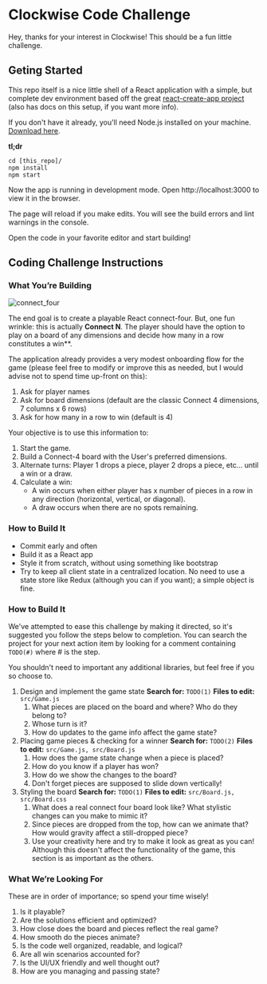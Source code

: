 # Clockwise Code Challenge

Hey, thanks for your interest in Clockwise! This should be a fun little challenge.

## Geting Started

This repo itself is a nice little shell of a React application with a simple, but complete dev environment based off the great [react-create-app project](https://github.com/facebookincubator/create-react-app) (also has docs on this setup, if you want more info).

If you don't have it already, you'll need Node.js installed on your machine. [Download here](https://nodejs.org/en/).

**tl;dr**

```
cd [this_repo]/
npm install
npm start
```

Now the app is running in development mode.
Open http://localhost:3000 to view it in the browser.

The page will reload if you make edits.
You will see the build errors and lint warnings in the console.

Open the code in your favorite editor and start building!


## Coding Challenge Instructions

### What You’re Building

![connect_four](https://upload.wikimedia.org/wikipedia/commons/a/ad/Connect_Four.gif)

The end goal is to create a playable React connect-four. But, one fun wrinkle: this is actually **Connect N**. The player should have the option to play on a board of any dimensions and decide how many in a row constitutes a win**.

The application already provides a very modest onboarding flow for the game (please feel free to modify or improve this as needed, but I would advise not to spend time up-front on this):

1. Ask for player names
1. Ask for board dimensions (default are the classic Connect 4 dimensions, 7 columns x 6 rows)
1. Ask for how many in a row to win (default is 4)


Your objective is to use this information to:

1. Start the game.
1. Build a Connect-4 board with the User's preferred dimensions.
1. Alternate turns: Player 1 drops a piece, player 2 drops a piece, etc... until a win or a draw.
1. Calculate a win:
    * A win occurs when either player has x number of pieces in a row in any direction (horizontal, vertical, or diagonal).
    * A draw occurs when there are no spots remaining.

### How to Build It

* Commit early and often
* Build it as a React app
* Style it from scratch, without using something like bootstrap
* Try to keep all client state in a centralized location. No need to use a state store like Redux (although you can if you want); a simple object is fine.


### How to Build It

We've attempted to ease this challenge by making it directed, so it's suggested you follow the steps below to completion. You can search the project for your next action item by looking for a comment containing `TODO(#)` where # is the step.

You shouldn't need to important any additional libraries, but feel free if you so choose to.

1. Design and implement the game state
   __Search for:__ `TODO(1)`
   __Files to edit:__ `src/Game.js`
   1. What pieces are placed on the board and where? Who do they belong to?
   1. Whose turn is it?
   1. How do updates to the game info affect the game state?
1. Placing game pieces &amp; checking for a winner
   __Search for:__ `TODO(2)`
   __Files to edit:__ `src/Game.js, src/Board.js`
   1. How does the game state change when a piece is placed?
   1. How do you know if a player has won?
   1. How do we show the changes to the board?
   1. Don't forget pieces are supposed to slide down vertically!
1. Styling the board
   __Search for:__ `TODO(1)`
   __Files to edit:__ `src/Board.js, src/Board.css`
   1. What does a real connect four board look like? What stylistic changes can you make to mimic it?
   1. Since pieces are dropped from the top, how can we animate that? How would gravity affect a still-dropped piece?
   1. Use your creativity here and try to make it look as great as you can! Although this doesn't affect the functionality of the game, this section is as important as the others.

### What We’re Looking For

These are in order of importance; so spend your time wisely!

1. Is it playable?
1. Are the solutions efficient and optimized?
1. How close does the board and pieces reflect the real game?
1. How smooth do the pieces animate?
1. Is the code well organized, readable, and logical?
1. Are all win scenarios accounted for?
1. Is the UI/UX friendly and well thought out?
1. How are you managing and passing state?
